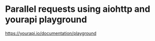 # Parallel requests using aiohttp and yourapi playground
https://yourapi.io/documentation/playground